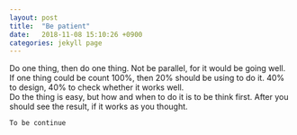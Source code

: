 ```yaml
---
layout: post
title:  "Be patient"
date:   2018-11-08 15:10:26 +0900
categories: jekyll page
---
```

Do one thing, then do one thing. Not be parallel, for it would be going well.  
If one thing could be count 100%, then 20% should be using to do it. 40% to design, 40% to check whether it works well.  
Do the thing is easy, but how and when to do it is to be think first. After you should see the result, if it works as you thought.  
~~~~~~~~~~~  
To be continue
